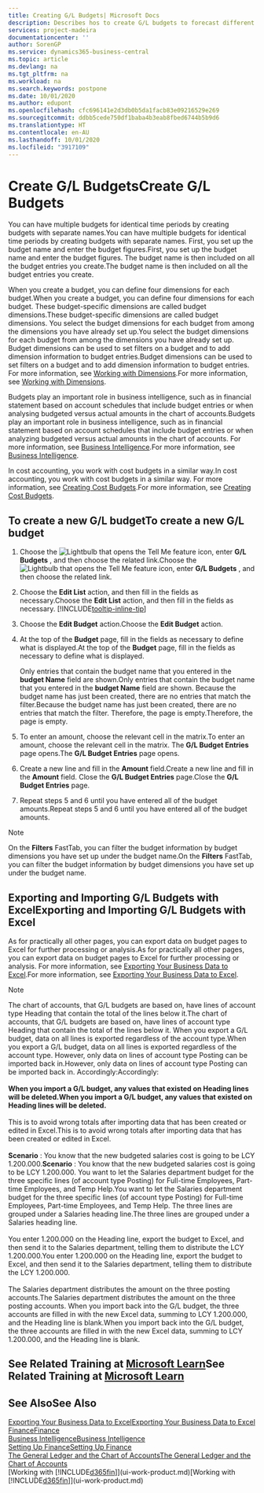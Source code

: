 ```yaml
---
title: Creating G/L Budgets| Microsoft Docs
description: Describes hos to create G/L budgets to forecast different financial activities and assign dimensions for business intelligence purposes.
services: project-madeira
documentationcenter: ''
author: SorenGP
ms.service: dynamics365-business-central
ms.topic: article
ms.devlang: na
ms.tgt_pltfrm: na
ms.workload: na
ms.search.keywords: postpone
ms.date: 10/01/2020
ms.author: edupont
ms.openlocfilehash: cfc696141e2d3db0b5da1facb83e09216529e269
ms.sourcegitcommit: ddbb5cede750df1baba4b3eab8fbed6744b5b9d6
ms.translationtype: HT
ms.contentlocale: en-AU
ms.lasthandoff: 10/01/2020
ms.locfileid: "3917109"
---
```

# <a name="create-gl-budgets"></a><span data-ttu-id="b7ecc-103">Create G/L Budgets</span><span class="sxs-lookup"><span data-stu-id="b7ecc-103">Create G/L Budgets</span></span>
<span data-ttu-id="b7ecc-104">You can have multiple budgets for identical time periods by creating budgets with separate names.</span><span class="sxs-lookup"><span data-stu-id="b7ecc-104">You can have multiple budgets for identical time periods by creating budgets with separate names.</span></span> <span data-ttu-id="b7ecc-105">First, you set up the budget name and enter the budget figures.</span><span class="sxs-lookup"><span data-stu-id="b7ecc-105">First, you set up the budget name and enter the budget figures.</span></span> <span data-ttu-id="b7ecc-106">The budget name is then included on all the budget entries you create.</span><span class="sxs-lookup"><span data-stu-id="b7ecc-106">The budget name is then included on all the budget entries you create.</span></span>  

<span data-ttu-id="b7ecc-107">When you create a budget, you can define four dimensions for each budget.</span><span class="sxs-lookup"><span data-stu-id="b7ecc-107">When you create a budget, you can define four dimensions for each budget.</span></span> <span data-ttu-id="b7ecc-108">These budget-specific dimensions are called budget dimensions.</span><span class="sxs-lookup"><span data-stu-id="b7ecc-108">These budget-specific dimensions are called budget dimensions.</span></span> <span data-ttu-id="b7ecc-109">You select the budget dimensions for each budget from among the dimensions you have already set up.</span><span class="sxs-lookup"><span data-stu-id="b7ecc-109">You select the budget dimensions for each budget from among the dimensions you have already set up.</span></span> <span data-ttu-id="b7ecc-110">Budget dimensions can be used to set filters on a budget and to add dimension information to budget entries.</span><span class="sxs-lookup"><span data-stu-id="b7ecc-110">Budget dimensions can be used to set filters on a budget and to add dimension information to budget entries.</span></span> <span data-ttu-id="b7ecc-111">For more information, see [Working with Dimensions](finance-dimensions.md).</span><span class="sxs-lookup"><span data-stu-id="b7ecc-111">For more information, see [Working with Dimensions](finance-dimensions.md).</span></span>

<span data-ttu-id="b7ecc-112">Budgets play an important role in business intelligence, such as in financial statement based on account schedules that include budget entries or when analysing budgeted versus actual amounts in the chart of accounts.</span><span class="sxs-lookup"><span data-stu-id="b7ecc-112">Budgets play an important role in business intelligence, such as in financial statement based on account schedules that include budget entries or when analyzing budgeted versus actual amounts in the chart of accounts.</span></span> <span data-ttu-id="b7ecc-113">For more information, see [Business Intelligence](bi.md).</span><span class="sxs-lookup"><span data-stu-id="b7ecc-113">For more information, see [Business Intelligence](bi.md).</span></span>

<span data-ttu-id="b7ecc-114">In cost accounting, you work with cost budgets in a similar way.</span><span class="sxs-lookup"><span data-stu-id="b7ecc-114">In cost accounting, you work with cost budgets in a similar way.</span></span> <span data-ttu-id="b7ecc-115">For more information, see [Creating Cost Budgets](finance-create-cost-budgets.md).</span><span class="sxs-lookup"><span data-stu-id="b7ecc-115">For more information, see [Creating Cost Budgets](finance-create-cost-budgets.md).</span></span>    

## <a name="to-create-a-new-gl-budget"></a><span data-ttu-id="b7ecc-116">To create a new G/L budget</span><span class="sxs-lookup"><span data-stu-id="b7ecc-116">To create a new G/L budget</span></span>  
1. <span data-ttu-id="b7ecc-117">Choose the ![Lightbulb that opens the Tell Me feature](media/ui-search/search_small.png "Tell me what you want to do") icon, enter **G/L Budgets** , and then choose the related link.</span><span class="sxs-lookup"><span data-stu-id="b7ecc-117">Choose the ![Lightbulb that opens the Tell Me feature](media/ui-search/search_small.png "Tell me what you want to do") icon, enter **G/L Budgets** , and then choose the related link.</span></span>  
2. <span data-ttu-id="b7ecc-118">Choose the **Edit List** action, and then fill in the fields as necessary.</span><span class="sxs-lookup"><span data-stu-id="b7ecc-118">Choose the **Edit List** action, and then fill in the fields as necessary.</span></span> [!INCLUDE[tooltip-inline-tip](includes/tooltip-inline-tip_md.md)]  
3. <span data-ttu-id="b7ecc-119">Choose the **Edit Budget** action.</span><span class="sxs-lookup"><span data-stu-id="b7ecc-119">Choose the **Edit Budget** action.</span></span>
4. <span data-ttu-id="b7ecc-120">At the top of the **Budget** page, fill in the fields as necessary to define what is displayed.</span><span class="sxs-lookup"><span data-stu-id="b7ecc-120">At the top of the **Budget** page, fill in the fields as necessary to define what is displayed.</span></span>  

    <span data-ttu-id="b7ecc-121">Only entries that contain the budget name that you entered in the **budget Name** field are shown.</span><span class="sxs-lookup"><span data-stu-id="b7ecc-121">Only entries that contain the budget name that you entered in the **budget Name** field are shown.</span></span> <span data-ttu-id="b7ecc-122">Because the budget name has just been created, there are no entries that match the filter.</span><span class="sxs-lookup"><span data-stu-id="b7ecc-122">Because the budget name has just been created, there are no entries that match the filter.</span></span> <span data-ttu-id="b7ecc-123">Therefore, the page is empty.</span><span class="sxs-lookup"><span data-stu-id="b7ecc-123">Therefore, the page is empty.</span></span>  
5. <span data-ttu-id="b7ecc-124">To enter an amount, choose the relevant cell in the matrix.</span><span class="sxs-lookup"><span data-stu-id="b7ecc-124">To enter an amount, choose the relevant cell in the matrix.</span></span> <span data-ttu-id="b7ecc-125">The **G/L Budget Entries** page opens.</span><span class="sxs-lookup"><span data-stu-id="b7ecc-125">The **G/L Budget Entries** page opens.</span></span>  
6. <span data-ttu-id="b7ecc-126">Create a new line and fill in the **Amount** field.</span><span class="sxs-lookup"><span data-stu-id="b7ecc-126">Create a new line and fill in the **Amount** field.</span></span> <span data-ttu-id="b7ecc-127">Close the **G/L Budget Entries** page.</span><span class="sxs-lookup"><span data-stu-id="b7ecc-127">Close the **G/L Budget Entries** page.</span></span>  
7. <span data-ttu-id="b7ecc-128">Repeat steps 5 and 6 until you have entered all of the budget amounts.</span><span class="sxs-lookup"><span data-stu-id="b7ecc-128">Repeat steps 5 and 6 until you have entered all of the budget amounts.</span></span>  

> [!NOTE]  
>  <span data-ttu-id="b7ecc-129">On the **Filters** FastTab, you can filter the budget information by budget dimensions you have set up under the budget name.</span><span class="sxs-lookup"><span data-stu-id="b7ecc-129">On the **Filters** FastTab, you can filter the budget information by budget dimensions you have set up under the budget name.</span></span>

## <a name="exporting-and-importing-gl-budgets-with-excel"></a><span data-ttu-id="b7ecc-130">Exporting and Importing G/L Budgets with Excel</span><span class="sxs-lookup"><span data-stu-id="b7ecc-130">Exporting and Importing G/L Budgets with Excel</span></span>
<span data-ttu-id="b7ecc-131">As for practically all other pages, you can export data on budget pages to Excel for further processing or analysis.</span><span class="sxs-lookup"><span data-stu-id="b7ecc-131">As for practically all other pages, you can export data on budget pages to Excel for further processing or analysis.</span></span> <span data-ttu-id="b7ecc-132">For more information, see [Exporting Your Business Data to Excel](about-export-data.md).</span><span class="sxs-lookup"><span data-stu-id="b7ecc-132">For more information, see [Exporting Your Business Data to Excel](about-export-data.md).</span></span>

> [!NOTE]
> <span data-ttu-id="b7ecc-133">The chart of accounts, that G/L budgets are based on, have lines of account type Heading that contain the total of the lines below it.</span><span class="sxs-lookup"><span data-stu-id="b7ecc-133">The chart of accounts, that G/L budgets are based on, have lines of account type Heading that contain the total of the lines below it.</span></span> <span data-ttu-id="b7ecc-134">When you export a G/L budget, data on all lines is exported regardless of the account type.</span><span class="sxs-lookup"><span data-stu-id="b7ecc-134">When you export a G/L budget, data on all lines is exported regardless of the account type.</span></span> <span data-ttu-id="b7ecc-135">However, only data on lines of account type Posting can be imported back in.</span><span class="sxs-lookup"><span data-stu-id="b7ecc-135">However, only data on lines of account type Posting can be imported back in.</span></span> <span data-ttu-id="b7ecc-136">Accordingly:</span><span class="sxs-lookup"><span data-stu-id="b7ecc-136">Accordingly:</span></span> <br /><br /> <span data-ttu-id="b7ecc-137">**When you import a G/L budget, any values that existed on Heading lines will be deleted.**</span><span class="sxs-lookup"><span data-stu-id="b7ecc-137">**When you import a G/L budget, any values that existed on Heading lines will be deleted.**</span></span> <br /><br /> <span data-ttu-id="b7ecc-138">This is to avoid wrong totals after importing data that has been created or edited in Excel.</span><span class="sxs-lookup"><span data-stu-id="b7ecc-138">This is to avoid wrong totals after importing data that has been created or edited in Excel.</span></span><br /><br /> <span data-ttu-id="b7ecc-139">**Scenario** : You know that the new budgeted salaries cost is going to be LCY 1.200.000.</span><span class="sxs-lookup"><span data-stu-id="b7ecc-139">**Scenario** : You know that the new budgeted salaries cost is going to be LCY 1.200.000.</span></span> <span data-ttu-id="b7ecc-140">You want to let the Salaries department budget for the three specific lines (of account type Posting) for Full-time Employees, Part-time Employees, and Temp Help.</span><span class="sxs-lookup"><span data-stu-id="b7ecc-140">You want to let the Salaries department budget for the three specific lines (of account type Posting) for Full-time Employees, Part-time Employees, and Temp Help.</span></span> <span data-ttu-id="b7ecc-141">The three lines are grouped under a Salaries heading line.</span><span class="sxs-lookup"><span data-stu-id="b7ecc-141">The three lines are grouped under a Salaries heading line.</span></span><br /><br /><span data-ttu-id="b7ecc-142">You enter 1.200.000 on the Heading line, export the budget to Excel, and then send it to the Salaries department, telling them to distribute the LCY 1.200.000.</span><span class="sxs-lookup"><span data-stu-id="b7ecc-142">You enter 1.200.000 on the Heading line, export the budget to Excel, and then send it to the Salaries department, telling them to distribute the LCY 1.200.000.</span></span><br /><br /> <span data-ttu-id="b7ecc-143">The Salaries department distributes the amount on the three posting accounts.</span><span class="sxs-lookup"><span data-stu-id="b7ecc-143">The Salaries department distributes the amount on the three posting accounts.</span></span> <span data-ttu-id="b7ecc-144">When you import back into the G/L budget, the three accounts are filled in with the new Excel data, summing to LCY 1.200.000, and the Heading line is blank.</span><span class="sxs-lookup"><span data-stu-id="b7ecc-144">When you import back into the G/L budget, the three accounts are filled in with the new Excel data, summing to LCY 1.200.000, and the Heading line is blank.</span></span>

## <a name="see-related-training-at-microsoft-learn"></a><span data-ttu-id="b7ecc-145">See Related Training at [Microsoft Learn](/learn/modules/budgets-exchange-rates-dynamics-365-business-central/index)</span><span class="sxs-lookup"><span data-stu-id="b7ecc-145">See Related Training at [Microsoft Learn](/learn/modules/budgets-exchange-rates-dynamics-365-business-central/index)</span></span>

## <a name="see-also"></a><span data-ttu-id="b7ecc-146">See Also</span><span class="sxs-lookup"><span data-stu-id="b7ecc-146">See Also</span></span>
[<span data-ttu-id="b7ecc-147">Exporting Your Business Data to Excel</span><span class="sxs-lookup"><span data-stu-id="b7ecc-147">Exporting Your Business Data to Excel</span></span>](about-export-data.md)  
[<span data-ttu-id="b7ecc-148">Finance</span><span class="sxs-lookup"><span data-stu-id="b7ecc-148">Finance</span></span>](finance.md)  
[<span data-ttu-id="b7ecc-149">Business Intelligence</span><span class="sxs-lookup"><span data-stu-id="b7ecc-149">Business Intelligence</span></span>](bi.md)  
[<span data-ttu-id="b7ecc-150">Setting Up Finance</span><span class="sxs-lookup"><span data-stu-id="b7ecc-150">Setting Up Finance</span></span>](finance-setup-finance.md)  
[<span data-ttu-id="b7ecc-151">The General Ledger and the Chart of Accounts</span><span class="sxs-lookup"><span data-stu-id="b7ecc-151">The General Ledger and the Chart of Accounts</span></span>](finance-general-ledger.md)  
<span data-ttu-id="b7ecc-152">[Working with [!INCLUDE[d365fin](includes/d365fin_md.md)]](ui-work-product.md)</span><span class="sxs-lookup"><span data-stu-id="b7ecc-152">[Working with [!INCLUDE[d365fin](includes/d365fin_md.md)]](ui-work-product.md)</span></span>  
